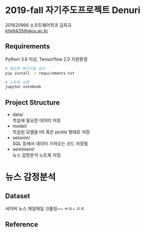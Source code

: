 # 2019-fall 자기주도프로젝트 Denuri
201620966 소프트웨어학과 김희규<br>
khk6435@ajou.ac.kr<br>

## Requirements
Python 3.6 이상, Tensorflow 2.0 지원환경
```bash
# 필요한 패키지들 설치
pip install -r requirements.txt

# 노트북 실행
jupyter notebook
```

## Project Structure

- data/ <br>
  학습에 필요한 데이터 저장
- model/ <br>
  학습된 모델을 h5 혹은 pickle 형태로 저장
- session/ <br>
  SQL 등에서 데이터 가져오는 코드 저장됨
- sentiment/ <br>
  뉴스 감정분석 노트북 저장.



# 뉴스 감정분석
## Dataset
네이버 뉴스 매일매일 크롤링~~ ㅠㅁㄴㅇㄹ


## Reference